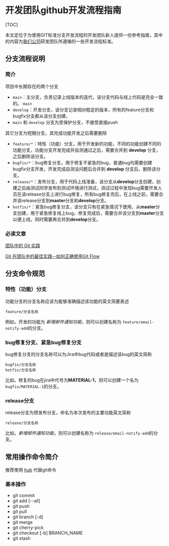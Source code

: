 # 开发团队github开发流程指南

[TOC]

本文定位于为使用GIT标准分支开发流程的开发团队新人提供一份参考指南，其中的内容为[我们公司](https://pacport.co.jp)研发团队所遵循的一些开发流程标准。

## 分支流程说明

### 简介

项目中长期存在的两个分支

* `main`：主分支，负责记录上线版本的迭代，该分支代码与线上代码是完全一致的。 `main`
* `develop`：开发分支，该分支记录相对稳定的版本，所有的feature分支和bugfix分支都从该分支创建。
* `main` 和 `develop` 分支为受保护分支，不接受直接push

其它分支为短期分支，其完成功能开发之后需要删除

* `feature/*`：特性（功能）分支，用于开发新的功能，不同的功能创建不同的功能分支，功能分支开发完成并自测通过之后，需要合并到 **develop** 分支，之后删除该分支。
* `bugfix/*`：bug修复分支，用于修复不紧急的bug，普通bug均需要创建bugfix分支开发，开发完成自测没问题后合并到 **develop** 分支后，删除该分支。
* `release/*`：发布分支，用于代码上线准备，该分支从**develop**分支创建，创建之后由测试同学发布到测试环境进行测试，测试过程中发现bug需要开发人员在该release分支上进行bug修复，所有bug修复完后，在上线之前，需要合并该release分支到**master**分支和**develop**分支。
* `hotfix/*`：紧急bug修复分支，该分支只有在紧急情况下使用，从**master**分支创建，用于紧急修复线上bug，修复完成后，需要合并该分支到**master**分支以便上线，同时需要再合并到**develop**分支。

### 必读文章

[团队中的 Git 实践](http://www.open-open.com/lib/view/open1461324562769.html)

[Git 在团队中的最佳实践--如何正确使用Git Flow](http://www.open-open.com/lib/view/open1451353135339.html)

## 分支命令规范

### 特性（功能）分支

功能分支的分支名称应该为能够准确描述该功能的英文简要表述

    feature/分支名称

例如，开发的功能为 *新增邮件通知功能*，则可以创建名称为 `feature/email-notify-add`的分支。

### bug修复分支、紧急bug修复分支

bug修复分支的分支名称可以为Jira中bug代码或者是描述该bug的英文简称

    bugfix/分支名称
    hotfix/分支名称

比如，修复的bug在jira中代号为**MATERIAL-1**，则可以创建一个名为`bugfix/MATERIAL-1`的分支。

### release分支

release分支为预发布分支，命名为本次发布的主要功能英文简称

    release/分支名称

比如，*新增邮件通知功能*，则可以创建名称为 `release/email-notify-add`的分支。

## 常用操作命令简介

推荐使用 [hub](https://github.com/github/hub) 代替git命令

### 基本操作

* git commit
* git add [--all]
* git push
* git pull
* git branch [-d]
* git merge
* git cherry-pick
* git checkout [-b] BRANCH_NAME
* git stash

